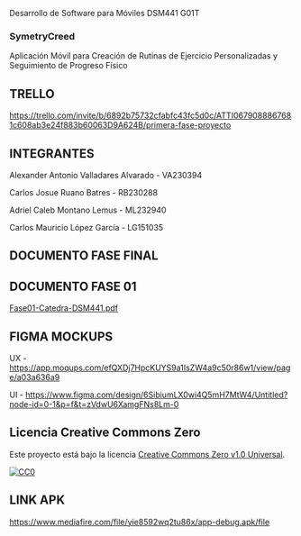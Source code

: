Desarrollo de Software para Móviles DSM441 G01T

### SymetryCreed
Aplicación Móvil para Creación de Rutinas de Ejercicio Personalizadas
y Seguimiento de Progreso Físico

## TRELLO
https://trello.com/invite/b/6892b75732cfabfc43fc5d0c/ATTI0679088867681c608ab3e24f883b60063D9A624B/primera-fase-proyecto

## INTEGRANTES
Alexander Antonio Valladares Alvarado  -  VA230394

Carlos Josue Ruano Batres  -  RB230288

Adriel Caleb Montano Lemus  -  ML232940

Carlos Mauricio López García  -  LG151035 

## DOCUMENTO FASE FINAL


## DOCUMENTO FASE 01

[Fase01-Catedra-DSM441.pdf](https://github.com/user-attachments/files/21980269/Fase01-Catedra-DSM441.pdf)

## FIGMA MOCKUPS
UX - https://app.moqups.com/efQXDj7HpcKUYS9a1IsZW4a9c50r86w1/view/page/a03a636a9

UI - https://www.figma.com/design/6SibiumLX0wi4Q5mH7MtW4/Untitled?node-id=0-1&p=f&t=zVdwU6XamgFNs8Lm-0

## Licencia Creative Commons Zero

Este proyecto está bajo la licencia [Creative Commons Zero v1.0 Universal](https://creativecommons.org/publicdomain/zero/1.0/).

[![CC0](https://licensebuttons.net/p/zero/1.0/88x31.png)](https://creativecommons.org/publicdomain/zero/1.0/)

## LINK APK

https://www.mediafire.com/file/yie8592wq2tu86x/app-debug.apk/file
